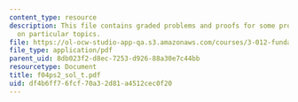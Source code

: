 ```yaml
---
content_type: resource
description: This file contains graded problems and proofs for some problems based
  on particular topics.
file: https://ol-ocw-studio-app-qa.s3.amazonaws.com/courses/3-012-fundamentals-of-materials-science-fall-2005/df4b6ff76fcf70a32d81a4512cec0f20_f04ps2_sol_t.pdf
file_type: application/pdf
parent_uid: 8db023f2-d8ec-7253-d926-88a30e7c44bb
resourcetype: Document
title: f04ps2_sol_t.pdf
uid: df4b6ff7-6fcf-70a3-2d81-a4512cec0f20
---
```

